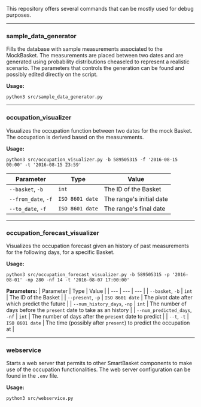 
This repository offers several commands that can be mostly used for debug purposes.

---

### sample_data_generator

Fills the database with sample measurements associated to the MockBasket. The measurements are placed between two dates and are generated using probability distributions cheaseled to represent a realistic scenario. The parameters that controls the generation can be found and possibly edited directly on the script.

**Usage:**
```
python3 src/sample_data_generator.py
```

---

### occupation_visualizer

Visualizes the occupation function between two dates for the mock Basket. The occupation is derived based on the measurements.

**Usage:**
```
python3 src/occupation_visualizer.py -b 589505315 -f '2016-08-15 00:00' -t '2016-08-15 23:59'
```

| Parameter | Type | Value |
| --------- | ---- | ----- |
| `--basket`, `-b` | `int` | The ID of the Basket |
| `--from_date`, `-f` | `ISO 8601 date` | The range's initial date |
| `--to_date`, `-f` | `ISO 8601 date` | The range's final date |

---

### occupation_forecast_visualizer

Visualizes the occupation forecast given an history of past measurements for the following days, for a specific Basket.

**Usage:**
```
python3 src/occupation_forecast_visualizer.py -b 589505315 -p '2016-08-01' -np 280 -nf 14 -t '2016-08-07 17:00:00'
```

**Parameters:**
| Parameter | Type | Value |
| --- | --- | --- |
| `--basket`, `-b` | `int` | The ID of the Basket |
| `--present`, `-p` | `ISO 8601 date` | The pivot date after which predict the future |
| `--num_history_days`, `-np` | `int` | The number of days before the `present` date to take as an history |
| `--num_predicted_days`, `-nf` | `int` | The number of days after the `present` date to predict |
| `--t`, `-t` | `ISO 8601 date` | The time (possibly after `present`) to predict the occupation at |

---

### webservice

Starts a web server that permits to other SmartBasket components to make use of the occupation functionalities. The web server configuration can be found in the `.env` file.

**Usage:**

```
python3 src/webservice.py
```

